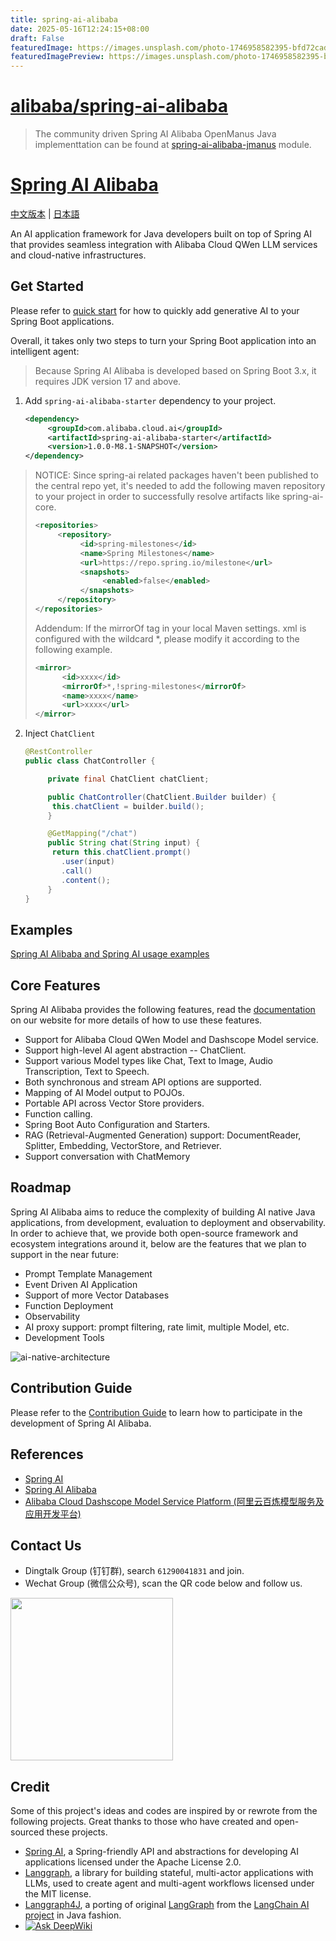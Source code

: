 ```yaml
---
title: spring-ai-alibaba
date: 2025-05-16T12:24:15+08:00
draft: False
featuredImage: https://images.unsplash.com/photo-1746958582395-bfd72cadf799?ixid=M3w0NjAwMjJ8MHwxfHJhbmRvbXx8fHx8fHx8fDE3NDczNjkzNjV8&ixlib=rb-4.1.0
featuredImagePreview: https://images.unsplash.com/photo-1746958582395-bfd72cadf799?ixid=M3w0NjAwMjJ8MHwxfHJhbmRvbXx8fHx8fHx8fDE3NDczNjkzNjV8&ixlib=rb-4.1.0
---
```


# [alibaba/spring-ai-alibaba](https://github.com/alibaba/spring-ai-alibaba)

> The community driven Spring AI Alibaba  OpenManus Java implementtation can be found at [spring-ai-alibaba-jmanus](./spring-ai-alibaba-jmanus) module.

# [Spring AI Alibaba](https://java2ai.com)

[中文版本](./README-zh.md) | [日本語](./README-ja.md)

An AI application framework for Java developers built on top of Spring AI that provides seamless integration with Alibaba Cloud QWen LLM services and cloud-native infrastructures.

## Get Started

Please refer to [quick start](https://java2ai.com/docs/dev/get-started/) for how to quickly add generative AI to your Spring Boot applications.

Overall, it takes only two steps to turn your Spring Boot application into an intelligent agent:

> Because Spring AI Alibaba is developed based on Spring Boot 3.x, it requires JDK version 17 and above.

1. Add `spring-ai-alibaba-starter` dependency to your project.

   ```xml
   <dependency>
        <groupId>com.alibaba.cloud.ai</groupId>
        <artifactId>spring-ai-alibaba-starter</artifactId>
        <version>1.0.0-M8.1-SNAPSHOT</version>
   </dependency>
   ```

 > NOTICE: Since spring-ai related packages haven't been published to the central repo yet, it's needed to add the following maven repository to your project in order to successfully resolve artifacts like  spring-ai-core.
 >
 > ```xml
 > <repositories>
 >      <repository>
 >           <id>spring-milestones</id>
 >           <name>Spring Milestones</name>
 >           <url>https://repo.spring.io/milestone</url>
 >           <snapshots>
 >                <enabled>false</enabled>
 >           </snapshots>
 >      </repository>
 > </repositories>
 > ```
>
> Addendum: If the mirrorOf tag in your local Maven settings. xml is configured with the wildcard *, please modify it according to the following example.
>
> ```xml
> <mirror>
>       <id>xxxx</id>
>       <mirrorOf>*,!spring-milestones</mirrorOf>
>       <name>xxxx</name>
>       <url>xxxx</url>
> </mirror>
> ```

2. Inject `ChatClient`

   ```java
   @RestController
   public class ChatController {
   
        private final ChatClient chatClient;
   
        public ChatController(ChatClient.Builder builder) {
         this.chatClient = builder.build();
        }
   
        @GetMapping("/chat")
        public String chat(String input) {
         return this.chatClient.prompt()
           .user(input)
           .call()
           .content();
        }
   }
   ```

## Examples

[Spring AI Alibaba and Spring AI usage examples](https://github.com/springaialibaba/spring-ai-alibaba-examples)

## Core Features

Spring AI Alibaba provides the following features, read the [documentation](https://java2ai.com/) on our website for more details of how to use these features.

* Support for Alibaba Cloud QWen Model and Dashscope Model service.
* Support high-level AI agent abstraction -- ChatClient.
* Support various Model types like Chat, Text to Image, Audio Transcription, Text to Speech.
* Both synchronous and stream API options are supported.
* Mapping of AI Model output to POJOs.
* Portable API across Vector Store providers.
* Function calling.
* Spring Boot Auto Configuration and Starters.
* RAG (Retrieval-Augmented Generation) support: DocumentReader, Splitter, Embedding, VectorStore, and Retriever.
* Support conversation with ChatMemory

## Roadmap

Spring AI Alibaba aims to reduce the complexity of building AI native Java applications, from development, evaluation to deployment and observability. In order to achieve that, we provide both open-source framework and ecosystem integrations around it, below are the features that we plan to support in the near future:

* Prompt Template Management
* Event Driven AI Application
* Support of more Vector Databases
* Function Deployment
* Observability
* AI proxy support: prompt filtering, rate limit, multiple Model, etc.
* Development Tools

![ai-native-architecture](./docs/imgs/spring-ai-alibaba-arch.png)

## Contribution Guide

Please refer to the [Contribution Guide](./CONTRIBUTING.md) to learn how to participate in the development of Spring AI Alibaba.

## References

* [Spring AI](https://docs.spring.io/spring-ai/reference/index.html)
* [Spring AI Alibaba](https://java2ai.com/docs/dev/overview/)
* [Alibaba Cloud Dashscope Model Service Platform (阿里云百炼模型服务及应用开发平台)](https://help.aliyun.com/zh/model-studio/getting-started/what-is-model-studio/)

## Contact Us

* Dingtalk Group (钉钉群), search `61290041831` and join.
* Wechat Group (微信公众号), scan the QR code below and follow us.

<img src="./docs/imgs/wechat-account.png" style="width:260px;"/>

## Credit

Some of this project's ideas and codes are inspired by or rewrote from the following projects. Great thanks to those who have created and open-sourced these projects.

* [Spring AI](https://github.com/spring-projects/spring-ai), a Spring-friendly API and abstractions for developing AI applications licensed under the Apache License 2.0.
* [Langgraph](https://github.com/langchain-ai/langgraph), a library for building stateful, multi-actor applications with LLMs, used to create agent and multi-agent workflows licensed under the MIT license.
* [Langgraph4J](https://github.com/bsorrentino/langgraph4j), a porting of original [LangGraph](https://github.com/langchain-ai/langgraph) from the [LangChain AI project](https://github.com/langchain-ai) in Java fashion.
* [![Ask DeepWiki](https://deepwiki.com/badge.svg)](https://deepwiki.com/w9lsky/spring-ai-alibaba)
